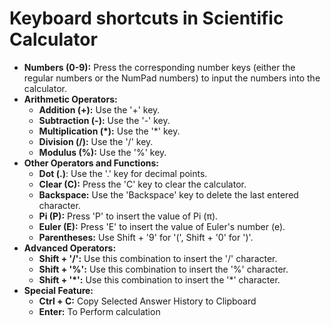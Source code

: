 # Keyboard shortcuts in Scientific Calculator

- **Numbers (0-9):** Press the corresponding number keys (either the regular numbers or the NumPad numbers) to input the numbers into the calculator.
- **Arithmetic Operators:**
  - **Addition (+):** Use the '+' key.
  - **Subtraction (-):** Use the '-' key.
  - **Multiplication (*):** Use the '*' key.
  - **Division (/):** Use the '/' key.
  - **Modulus (%):** Use the '%' key.
- **Other Operators and Functions:**
  - **Dot (.)**: Use the '.' key for decimal points.
  - **Clear (C):** Press the 'C' key to clear the calculator.
  - **Backspace:** Use the 'Backspace' key to delete the last entered character.
  - **Pi (P):** Press 'P' to insert the value of Pi (π).
  - **Euler (E):** Press 'E' to insert the value of Euler's number (e).
  - **Parentheses:** Use Shift + '9' for '(', Shift + '0' for ')'.
- **Advanced Operators:**
  - **Shift + '/':** Use this combination to insert the '/' character.
  - **Shift + '%':** Use this combination to insert the '%' character.
  - **Shift + '*':** Use this combination to insert the '*' character.
- **Special Feature:**
  - **Ctrl + C:** Copy Selected Answer History to Clipboard
  - **Enter:** To Perform calculation
